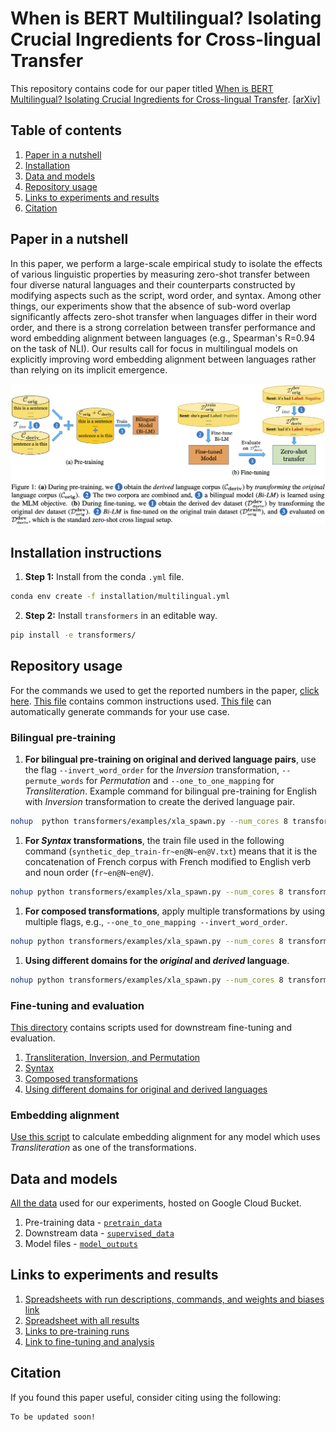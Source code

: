 # When is BERT Multilingual? Isolating Crucial Ingredients for Cross-lingual Transfer

This repository contains code for our paper titled [When is BERT Multilingual? Isolating Crucial Ingredients for Cross-lingual Transfer](). [[arXiv]]()

## Table of contents
1. [Paper in a nutshell](#nutshell)
1. [Installation](#installation)
1. [Data and models](#data)
1. [Repository usage](#usage)
1. [Links to experiments and results](#wb)
1. [Citation](#citation)

## Paper in a nutshell <a name="nutshell"></a>
In this paper, we perform a large-scale empirical study to isolate the effects of various linguistic properties by measuring zero-shot transfer between four diverse natural languages and their counterparts constructed by modifying aspects such as the script, word order, and syntax.
Among other things, our experiments show that the absence of sub-word overlap significantly affects zero-shot transfer when languages differ in their word order, and there is a strong correlation between transfer performance and word embedding alignment between languages (e.g., Spearman's R=0.94 on the task of NLI).
Our results call for focus in multilingual models on explicitly improving word embedding alignment between languages rather than relying on its implicit emergence.

<img src="resources/Approach.png">

## Installation instructions <a name="installation"></a>

1.  **Step 1:** Install from the conda `.yml` file.
``` bash
conda env create -f installation/multilingual.yml
```
2. **Step 2:** Install `transformers` in an editable way.
``` bash
pip install -e transformers/
```

## Repository usage <a name="usage"></a>

For the commands we used to get the reported numbers in the paper, [click here](#wb).
[This file](Steps.md) contains common instructions used.
[This file](run_experiments.py) can automatically generate commands for your use case.

### Bilingual pre-training
1. **For bilingual pre-training on original and derived language pairs**, use the flag `--invert_word_order` for the _Inversion_ transformation, `--permute_words` for _Permutation_  and `--one_to_one_mapping` for _Transliteration_. Example command for bilingual pre-training for English with _Inversion_ transformation to create the derived language pair.
``` bash
nohup  python transformers/examples/xla_spawn.py --num_cores 8 transformers/examples/language-modeling/run_mlm_synthetic.py --warmup_steps 10000 --learning_rate 1e-4 --save_steps -1 --max_seq_length 512 --logging_steps 50 --overwrite_output_dir --model_type roberta --config_name config/en/roberta_8/config.json --tokenizer_name config/en/roberta_8/ --do_train --do_eval --max_steps 500000 --per_device_train_batch_size 16 --per_device_eval_batch_size 16 --train_file ../../bucket/pretrain_data/en/train.txt --validation_file ../../bucket/pretrain_data/en/valid.txt --output_dir ../../bucket/model_outputs/en/inverted_order_500K/mlm --run_name inverted_en_500K_mlm --invert_word_order --word_modification add &
```
1. **For _Syntax_ transformations**, the train file used in the following command (`synthetic_dep_train-fr~en@N~en@V.txt`) means that it is the concatenation of French corpus with French modified to English verb and noun order (`fr~en@N~en@V`).
``` bash
nohup python transformers/examples/xla_spawn.py --num_cores 8 transformers/examples/language-modeling/run_mlm_synthetic.py --warmup_steps 10000 --learning_rate 1e-4 --save_steps -1 --max_seq_length 512 --logging_steps 50 --overwrite_output_dir --model_type roberta --config_name config/fr/roberta_8/config.json --tokenizer_name config/fr/roberta_8/ --do_train --do_eval --max_steps 500000 --per_device_train_batch_size 16 --per_device_eval_batch_size 16 --train_file ../../bucket/pretrain_data/fr/synthetic/synthetic_dep_train-fr~en@N~en@V.txt --validation_file ../../bucket/pretrain_data/fr/synthetic/synthetic_dep_valid-fr~en@N~en@V.txt --output_dir ../../bucket/model_outputs/fr/syntax_modif_en/mlm --run_name fr_syntax_modif_en_500K_mlm &
```
1. **For composed transformations**, apply multiple transformations by using multiple flags, e.g., `--one_to_one_mapping --invert_word_order`.
```bash
nohup python transformers/examples/xla_spawn.py --num_cores 8 transformers/examples/language-modeling/run_mlm_synthetic.py --warmup_steps 10000 --learning_rate 1e-4 --save_steps -1 --max_seq_length 512 --logging_steps 50 --overwrite_output_dir --model_type roberta --config_name config/en/roberta_8/config.json --tokenizer_name config/en/roberta_8/ --do_train --do_eval --max_steps 500000 --per_device_train_batch_size 16 --per_device_eval_batch_size 16 --train_file ../../bucket/pretrain_data/en/train.txt --validation_file ../../bucket/pretrain_data/en/valid.txt --output_dir ../../bucket/model_outputs/en/one_to_one_inverted/mlm --run_name en_one_to_one_inverted --one_to_one_mapping --invert_word_order --word_modification add &
```
1. **Using different domains for the _original_ and _derived_ language**.
``` bash
nohup python transformers/examples/xla_spawn.py --num_cores 8 transformers/examples/language-modeling/run_mlm_synthetic_transitive.py --warmup_steps 10000 --learning_rate 1e-4 --save_steps -1 --max_seq_length 512 --logging_steps 50 --overwrite_output_dir --model_type roberta --config_name config/en/roberta_8/config.json --tokenizer_name config/en/roberta_8/ --do_train --do_eval --max_steps 500000 --per_device_train_batch_size 16 --per_device_eval_batch_size 16 --train_file ../../bucket/pretrain_data/en/train_split_1.txt --transitive_file ../../bucket/pretrain_data/en/train_split_2.txt --validation_file ../../bucket/pretrain_data/en/valid.txt --output_dir ../../bucket/model_outputs/en/one_to_one_diff_source_100_more_steps/mlm --run_name en_one_to_one_diff_source_100_more_steps --one_to_one_mapping --word_modification add &
```

### Fine-tuning and evaluation
[This directory](scripts) contains scripts used for downstream fine-tuning and evaluation.
1. [Transliteration, Inversion, and Permutation](scripts/word_modification)
1. [Syntax](scripts/syntax_modification)
1. [Composed transformations](scripts/composition)
1. [Using different domains for original and derived languages](scripts/diff_corpus_transliteration)

### Embedding alignment
[Use this script](analysis/learn_orthogonal_mapping_one_one.py) to calculate embedding alignment for any model which uses _Transliteration_ as one of the transformations.

## Data and models <a name="data"></a>
[All the data](https://console.cloud.google.com/storage/browser/multilingual-1;tab=objects?forceOnBucketsSortingFiltering=false&authuser=1&project=attention-guidance&prefix=&forceOnObjectsSortingFiltering=false) used for our experiments, hosted on Google Cloud Bucket.
1. Pre-training data - [`pretrain_data`](https://console.cloud.google.com/storage/browser/multilingual-1/pretrain_data?authuser=1&project=attention-guidance&pageState=(%22StorageObjectListTable%22:(%22f%22:%22%255B%255D%22))&prefix=&forceOnObjectsSortingFiltering=false)
1. Downstream data - [`supervised_data`](https://console.cloud.google.com/storage/browser/multilingual-1/supervised_data?authuser=1&project=attention-guidance&pageState=(%22StorageObjectListTable%22:(%22f%22:%22%255B%255D%22))&prefix=&forceOnObjectsSortingFiltering=false)
1. Model files - [`model_outputs`](https://console.cloud.google.com/storage/browser/multilingual-1/model_outputs?pageState=(%22StorageObjectListTable%22:(%22f%22:%22%255B%255D%22))&authuser=1&project=attention-guidance&prefix=&forceOnObjectsSortingFiltering=false)

## Links to experiments and results <a name="wb"></a>
1. [Spreadsheets with run descriptions, commands, and weights and biases link](https://docs.google.com/spreadsheets/d/1dB3CyCI5xD8OtGey80OosJMxXYox7gTGZq5NkEoc5po/edit?usp=sharing)
1. [Spreadsheet with all results](https://docs.google.com/spreadsheets/d/1aoemKW6c0HEF3IL_UZ1WnC9zgVAHS7KT3GqEqTrW9xU/edit?usp=sharing)
1. [Links to pre-training runs](https://wandb.ai/ameet-1997/multilingual_synthetic?workspace=user-ameet-1997)
1. [Link to fine-tuning and analysis](https://wandb.ai/ameet-1997/multilingual_synthetic_downstream?workspace=user-ameet-1997)

## Citation <a name="wb"></a>
If you found this paper useful, consider citing using the following:

```
To be updated soon!
```